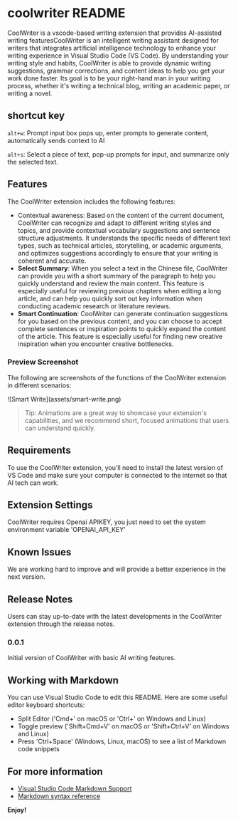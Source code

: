 # coolwriter README

CoolWriter is a vscode-based writing extension that provides AI-assisted writing featuresCoolWriter is an intelligent writing assistant designed for writers that integrates artificial intelligence technology to enhance your writing experience in Visual Studio Code (VS Code). By understanding your writing style and habits, CoolWriter is able to provide dynamic writing suggestions, grammar corrections, and content ideas to help you get your work done faster. Its goal is to be your right-hand man in your writing process, whether it's writing a technical blog, writing an academic paper, or writing a novel. 

## shortcut key

`alt+w`: Prompt input box pops up, enter prompts to generate content, automatically sends context to AI

`alt+s`: Select a piece of text, pop-up prompts for input, and summarize only the selected text.

## Features

The CoolWriter extension includes the following features: 

- Contextual awareness: Based on the content of the current document, CoolWriter can recognize and adapt to different writing styles and topics, and provide contextual vocabulary suggestions and sentence structure adjustments. It understands the specific needs of different text types, such as technical articles, storytelling, or academic arguments, and optimizes suggestions accordingly to ensure that your writing is coherent and accurate. 
- **Select Summary**: When you select a text in the Chinese file, CoolWriter can provide you with a short summary of the paragraph to help you quickly understand and review the main content. This feature is especially useful for reviewing previous chapters when editing a long article, and can help you quickly sort out key information when conducting academic research or literature reviews. 
- **Smart Continuation**: CoolWriter can generate continuation suggestions for you based on the previous content, and you can choose to accept complete sentences or inspiration points to quickly expand the content of the article. This feature is especially useful for finding new creative inspiration when you encounter creative bottlenecks. 


### Preview Screenshot

The following are screenshots of the functions of the CoolWriter extension in different scenarios: 

\!\[Smart Write\]\(assets/smart-write.png\)

> Tip: Animations are a great way to showcase your extension's capabilities, and we recommend short, focused animations that users can understand quickly. 

## Requirements

To use the CoolWriter extension, you'll need to install the latest version of VS Code and make sure your computer is connected to the internet so that AI tech can work. 

## Extension Settings

CoolWriter requires Openai APIKEY, you just need to set the system environment variable 'OPENAI_API_KEY'

## Known Issues

We are working hard to improve and will provide a better experience in the next version. 

## Release Notes

Users can stay up-to-date with the latest developments in the CoolWriter extension through the release notes. 

### 0.0.1

Initial version of CoolWriter with basic AI writing features. 


## Working with Markdown

You can use Visual Studio Code to edit this README. Here are some useful editor keyboard shortcuts: 

- Split Editor ('Cmd+\' on macOS or 'Ctrl+\' on Windows and Linux)
- Toggle preview ('Shift+Cmd+V' on macOS or 'Shift+Ctrl+V' on Windows and Linux)
- Press 'Ctrl+Space' (Windows, Linux, macOS) to see a list of Markdown code snippets

## For more information

- [Visual Studio Code Markdown Support](http://code.visualstudio.com/docs/languages/markdown)
- [Markdown syntax reference](https://help.github.com/articles/markdown-basics/)

**Enjoy!**